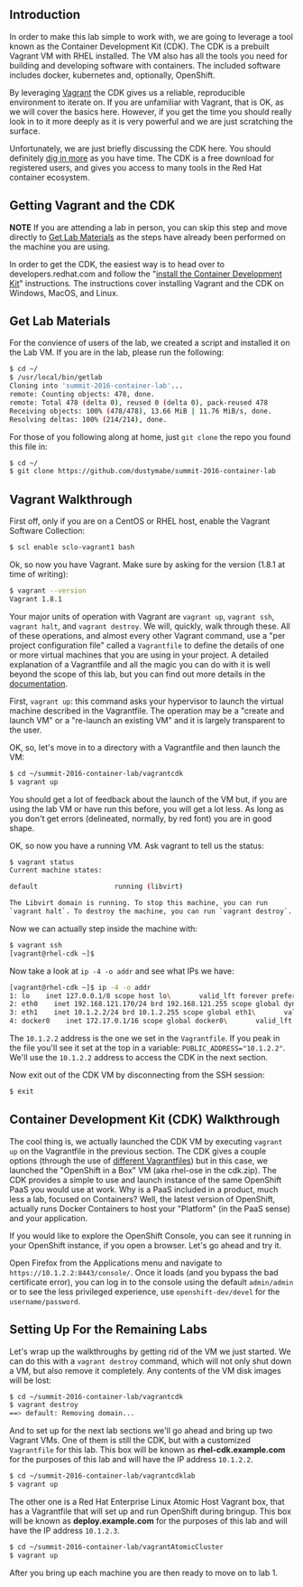 ## Introduction

In order to make this lab simple to work with, we are going to leverage
a tool known as the Container Development Kit (CDK). The CDK is a prebuilt 
Vagrant VM with RHEL installed. The VM also has all the tools you need for
building and developing software with containers. The included
software includes docker, kubernetes and, optionally, OpenShift. 

By leveraging [Vagrant](https://www.vagrantup.com/) the CDK gives us a reliable, 
reproducible environment to iterate on. If you are unfamiliar with Vagrant, 
that is OK, as we will cover the basics here. However, if you get the time you 
should really look in to it more deeply as it is very powerful and we are just 
scratching the surface.

Unfortunately, we are just briefly discussing the CDK here. You should definitely 
[dig in more](http://developers.redhat.com/products/cdk/) as you have time.
The CDK is a free download for registered users, and gives you access to
many tools in the Red Hat container ecosystem.

## Getting Vagrant and the CDK

**NOTE** If you are attending a lab in person, you can skip this step
         and move directly to [Get Lab Materials](#get-lab-materials) as 
         the steps have already been performed on the machine you are using.

In order to get the CDK, the easiest way is to head over to developers.redhat.com 
and follow the "[install the Container Development Kit](http://developers.redhat.com/products/cdk/get-started/)" 
instructions. The instructions cover installing Vagrant and the CDK on Windows, 
MacOS, and Linux. 

## Get Lab Materials

For the convience of users of the lab, we created a script and installed 
it on the Lab VM. If you are in the lab, please run the following:

```bash
$ cd ~/
$ /usr/local/bin/getlab 
Cloning into 'summit-2016-container-lab'...
remote: Counting objects: 478, done.
remote: Total 478 (delta 0), reused 0 (delta 0), pack-reused 478
Receiving objects: 100% (478/478), 13.66 MiB | 11.76 MiB/s, done.
Resolving deltas: 100% (214/214), done.
```

For those of you following along at home, just `git clone` the repo you 
found this file in:

```bash
$ cd ~/
$ git clone https://github.com/dustymabe/summit-2016-container-lab
```

## Vagrant Walkthrough

First off, only if you are on a CentOS or RHEL host, enable the Vagrant 
Software Collection:

```bash
$ scl enable sclo-vagrant1 bash
```

Ok, so now you have Vagrant. Make sure by asking for the version (1.8.1 
at time of writing):

```bash
$ vagrant --version
Vagrant 1.8.1
```

Your major units of operation with Vagrant are `vagrant up`, `vagrant ssh`, 
`vagrant halt`, and `vagrant destroy`. We will, quickly, walk through these. 
All of these operations, and almost every other Vagrant command, use a "per 
project configuration file" called a `Vagrantfile` to define the details of 
one or more virtual machines that you are using in your project. A detailed 
explanation of a Vagrantfile and all the magic you can do with it is well 
beyond the scope of this lab, but you can find out more details in the 
[documentation](https://www.vagrantup.com/docs/vagrantfile/).


First, `vagrant up`: this command asks your hypervisor to launch the virtual 
machine described in the Vagrantfile. The operation may be a "create and launch 
VM" or a "re-launch an existing VM" and it is largely transparent to the user. 
 
OK, so, let's move in to a directory with a Vagrantfile and then launch the VM:

```bash
$ cd ~/summit-2016-container-lab/vagrantcdk
$ vagrant up
```

You should get a lot of feedback about the launch of the VM but, if you are 
using the lab VM or have run this before, you will get a lot less. As long 
as you don't get errors (delineated, normally, by red font) you are in good shape.

OK, so now you have a running VM. Ask vagrant to tell us the status:

```bash
$ vagrant status
Current machine states:

default                   running (libvirt)

The Libvirt domain is running. To stop this machine, you can run
`vagrant halt`. To destroy the machine, you can run `vagrant destroy`.
```

Now we can actually step inside the machine with:

```bash
$ vagrant ssh
[vagrant@rhel-cdk ~]$ 
```

Now take a look at `ip -4 -o addr` and see what IPs we have: 

```bash
[vagrant@rhel-cdk ~]$ ip -4 -o addr
1: lo    inet 127.0.0.1/8 scope host lo\       valid_lft forever preferred_lft forever
2: eth0    inet 192.168.121.170/24 brd 192.168.121.255 scope global dynamic eth0\       valid_lft 3430sec preferred_lft 3430sec
3: eth1    inet 10.1.2.2/24 brd 10.1.2.255 scope global eth1\       valid_lft forever preferred_lft forever
4: docker0    inet 172.17.0.1/16 scope global docker0\       valid_lft forever preferred_lft forever
```

The `10.1.2.2` address is the one we set in the `Vagrantfile`. If you
peak in the file you'll see it set at the top in a variable: 
`PUBLIC_ADDRESS="10.1.2.2"`. We'll use the `10.1.2.2` address to
access the CDK in the next section.

Now exit out of the CDK VM by disconnecting from the SSH session:

```bash
$ exit
```

## Container Development Kit (CDK) Walkthrough

The cool thing is, we actually launched the CDK VM by executing `vagrant up` on
the Vagrantfile in the previous section. The CDK gives a couple options (through the use of 
[different Vagrantfiles](https://developers.redhat.com/download-manager/file/cdk-2.0.0.zip)) 
but in this case, we launched the "OpenShift in a Box" VM (aka rhel-ose in 
the cdk.zip). The CDK provides a simple to use and launch instance of the 
same OpenShift PaaS you would use at work. Why is a PaaS included in a product, 
much less a lab, focused on Containers? Well, the latest version of OpenShift, 
actually runs Docker Containers to host your "Platform" (in the PaaS sense) 
and your application.

If you would like to explore the OpenShift Console, you can see it running 
in your OpenShift instance, if you open a browser. Let's go ahead and try it. 

Open Firefox from the Applications menu and navigate to 
`https://10.1.2.2:8443/console/`. Once it loads (and you bypass the bad 
certificate error), you can log in to the console using the default 
`admin/admin` or to see the less privileged experience, use 
`openshift-dev/devel` for the `username/password`.

## Setting Up For the Remaining Labs

Let's wrap up the walkthroughs by getting rid of the VM we just
started. We can do this with a `vagrant destroy` command, which will
not only shut down a VM, but also remove it completely. Any contents
of the VM disk images will be lost:

```bash
$ cd ~/summit-2016-container-lab/vagrantcdk
$ vagrant destroy
==> default: Removing domain...
```

And to set up for the next lab sections we'll go ahead and bring up
two Vagrant VMs. One of them is still the CDK, but with a customized
`Vagrantfile` for this lab. This box will be known as **rhel-cdk.example.com** 
for the purposes of this lab and will have the IP address `10.1.2.2`.

```bash
$ cd ~/summit-2016-container-lab/vagrantcdklab
$ vagrant up
```

The other one is a Red Hat Enterprise Linux Atomic Host Vagrant box, 
that has a Vagrantfile that will set up and run OpenShift during bringup.
This box will be known as **deploy.example.com** for the purposes of
this lab and will have the IP address `10.1.2.3`.

```bash
$ cd ~/summit-2016-container-lab/vagrantAtomicCluster
$ vagrant up
```

After you bring up each machine you are then ready to move on to lab 1.
